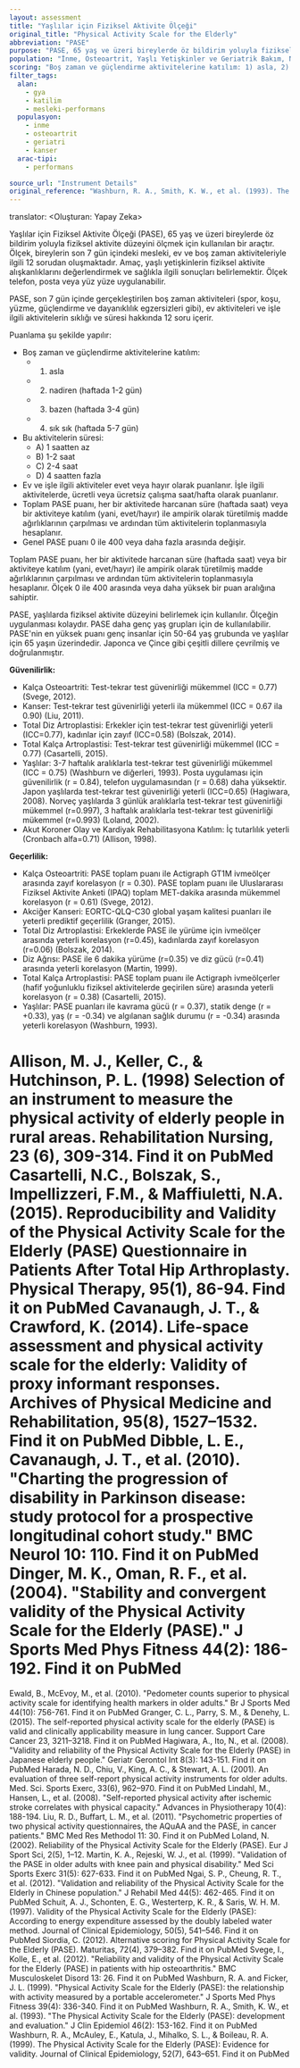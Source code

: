 ```yaml
---
layout: assessment
title: "Yaşlılar için Fiziksel Aktivite Ölçeği"
original_title: "Physical Activity Scale for the Elderly"
abbreviation: "PASE"
purpose: "PASE, 65 yaş ve üzeri bireylerde öz bildirim yoluyla fiziksel aktivite düzeyini ölçer ve son 7 gün içindeki mesleki, ev ve boş zaman aktiviteleriyle ilgili maddelerden oluşur."
population: "İnme, Osteoartrit, Yaşlı Yetişkinler ve Geriatrik Bakım, Non-Spesifik Hasta Popülasyonu, Eklem Ağrısı ve Kırıkları, Kanser"
scoring: "Boş zaman ve güçlendirme aktivitelerine katılım: 1) asla, 2) nadiren (haftada 1-2 gün), 3) bazen (haftada 3-4 gün), 4) sık sık (haftada 5-7 gün) olarak puanlanır. Bu aktivitelerin süresi: A) 1 saatten az, B) 1-2 saat, C) 2-4 saat, D) 4 saatten fazla olarak puanlanır. Ev ve işle ilgili aktiviteler evet veya hayır olarak puanlanır. İşle ilgili aktivitelerde, ücretli veya ücretsiz çalışma saat/hafta olarak puanlanır. Toplam PASE puanı, her bir aktivitede harcanan süre (haftada saat) veya bir aktiviteye katılım (yani, evet/hayır) ile ampirik olarak türetilmiş madde ağırlıklarının çarpılması ve ardından tüm aktivitelerin toplanmasıyla hesaplanır. Genel PASE puanı 0 ile 400 veya daha fazla arasında değişir."
filter_tags:
  alan:
    - gya
    - katilim
    - mesleki-performans
  populasyon:
    - inme
    - osteoartrit
    - geriatri
    - kanser
  arac-tipi:
    - performans

source_url: "Instrument Details"
original_reference: "Washburn, R. A., Smith, K. W., et al. (1993). The Physical Activity Scale for the Elderly (PASE): development and evaluation. J Clin Epidemiol 46(2): 153-162."
---
```


translator: <Oluşturan: Yapay Zeka>



Yaşlılar için Fiziksel Aktivite Ölçeği (PASE), 65 yaş ve üzeri bireylerde öz bildirim yoluyla fiziksel aktivite düzeyini ölçmek için kullanılan bir araçtır. Ölçek, bireylerin son 7 gün içindeki mesleki, ev ve boş zaman aktiviteleriyle ilgili 12 sorudan oluşmaktadır. Amaç, yaşlı yetişkinlerin fiziksel aktivite alışkanlıklarını değerlendirmek ve sağlıkla ilgili sonuçları belirlemektir. Ölçek telefon, posta veya yüz yüze uygulanabilir.


PASE, son 7 gün içinde gerçekleştirilen boş zaman aktiviteleri (spor, koşu, yüzme, güçlendirme ve dayanıklılık egzersizleri gibi), ev aktiviteleri ve işle ilgili aktivitelerin sıklığı ve süresi hakkında 12 soru içerir.

Puanlama şu şekilde yapılır:
*   Boş zaman ve güçlendirme aktivitelerine katılım:
    *   1) asla
    *   2) nadiren (haftada 1-2 gün)
    *   3) bazen (haftada 3-4 gün)
    *   4) sık sık (haftada 5-7 gün)
*   Bu aktivitelerin süresi:
    *   A) 1 saatten az
    *   B) 1-2 saat
    *   C) 2-4 saat
    *   D) 4 saatten fazla
*   Ev ve işle ilgili aktiviteler evet veya hayır olarak puanlanır. İşle ilgili aktivitelerde, ücretli veya ücretsiz çalışma saat/hafta olarak puanlanır.
*   Toplam PASE puanı, her bir aktivitede harcanan süre (haftada saat) veya bir aktiviteye katılım (yani, evet/hayır) ile ampirik olarak türetilmiş madde ağırlıklarının çarpılması ve ardından tüm aktivitelerin toplanmasıyla hesaplanır.
*   Genel PASE puanı 0 ile 400 veya daha fazla arasında değişir.


Toplam PASE puanı, her bir aktivitede harcanan süre (haftada saat) veya bir aktiviteye katılım (yani, evet/hayır) ile ampirik olarak türetilmiş madde ağırlıklarının çarpılması ve ardından tüm aktivitelerin toplanmasıyla hesaplanır. Ölçek 0 ile 400 arasında veya daha yüksek bir puan aralığına sahiptir.


PASE, yaşlılarda fiziksel aktivite düzeyini belirlemek için kullanılır. Ölçeğin uygulanması kolaydır. PASE daha genç yaş grupları için de kullanılabilir. PASE'nin en yüksek puanı genç insanlar için 50-64 yaş grubunda ve yaşlılar için 65 yaşın üzerindedir. Japonca ve Çince gibi çeşitli dillere çevrilmiş ve doğrulanmıştır.


**Güvenilirlik:**

*   Kalça Osteoartriti: Test-tekrar test güvenirliği mükemmel (ICC = 0.77) (Svege, 2012).
*   Kanser: Test-tekrar test güvenirliği yeterli ila mükemmel (ICC = 0.67 ila 0.90) (Liu, 2011).
*   Total Diz Artroplastisi: Erkekler için test-tekrar test güvenirliği yeterli (ICC=0.77), kadınlar için zayıf (ICC=0.58) (Bolszak, 2014).
*   Total Kalça Artroplastisi: Test-tekrar test güvenirliği mükemmel (ICC = 0.77) (Casartelli, 2015).
*   Yaşlılar: 3-7 haftalık aralıklarla test-tekrar test güvenirliği mükemmel (ICC = 0.75) (Washburn ve diğerleri, 1993). Posta uygulaması için güvenilirlik (r = 0.84), telefon uygulamasından (r = 0.68) daha yüksektir. Japon yaşlılarda test-tekrar test güvenirliği yeterli (ICC=0.65) (Hagiwara, 2008). Norveç yaşlılarda 3 günlük aralıklarla test-tekrar test güvenirliği mükemmel (r=0.997), 3 haftalık aralıklarla test-tekrar test güvenirliği mükemmel (r=0.993) (Loland, 2002).
*   Akut Koroner Olay ve Kardiyak Rehabilitasyona Katılım: İç tutarlılık yeterli (Cronbach alfa=0.71) (Allison, 1998).

**Geçerlilik:**

*   Kalça Osteoartriti: PASE toplam puanı ile Actigraph GT1M ivmeölçer arasında zayıf korelasyon (r = 0.30). PASE toplam puanı ile Uluslararası Fiziksel Aktivite Anketi (IPAQ) toplam MET-dakika arasında mükemmel korelasyon (r = 0.61) (Svege, 2012).
*   Akciğer Kanseri: EORTC-QLQ-C30 global yaşam kalitesi puanları ile yeterli prediktif geçerlilik (Granger, 2015).
*   Total Diz Artroplastisi: Erkeklerde PASE ile yürüme için ivmeölçer arasında yeterli korelasyon (r=0.45), kadınlarda zayıf korelasyon (r=0.06) (Bolszak, 2014).
*   Diz Ağrısı: PASE ile 6 dakika yürüme (r=0.35) ve diz gücü (r=0.41) arasında yeterli korelasyon (Martin, 1999).
*   Total Kalça Artroplastisi: PASE toplam puanı ile Actigraph ivmeölçerler (hafif yoğunluklu fiziksel aktivitelerde geçirilen süre) arasında yeterli korelasyon (r = 0.38) (Casartelli, 2015).
*   Yaşlılar: PASE puanları ile kavrama gücü (r = 0.37), statik denge (r = +0.33), yaş (r = -0.34) ve algılanan sağlık durumu (r = -0.34) arasında yeterli korelasyon (Washburn, 1993).


Allison, M. J., Keller, C., & Hutchinson, P. L. (1998) Selection of an instrument to measure the physical activity of elderly people in rural areas. Rehabilitation Nursing, 23 (6), 309-314.
Find it on PubMed
Casartelli, N.C., Bolszak, S., Impellizzeri, F.M., & Maffiuletti, N.A. (2015). Reproducibility and Validity of the Physical Activity Scale for the Elderly (PASE) Questionnaire in Patients After Total Hip Arthroplasty. Physical Therapy, 95(1), 86-94.
Find it on PubMed
Cavanaugh, J. T., & Crawford, K. (2014). Life-space assessment and physical activity scale for the elderly: Validity of proxy informant responses. Archives of Physical Medicine and Rehabilitation, 95(8), 1527–1532.
Find it on PubMed
Dibble, L. E., Cavanaugh, J. T., et al. (2010). "Charting the progression of disability in Parkinson disease: study protocol for a prospective longitudinal cohort study." BMC Neurol 10: 110.
Find it on PubMed
Dinger, M. K., Oman, R. F., et al. (2004). "Stability and convergent validity of the Physical Activity Scale for the Elderly (PASE)." J Sports Med Phys Fitness 44(2): 186-192.
Find it on PubMed
=
Ewald, B., McEvoy, M., et al. (2010). "Pedometer counts superior to physical activity scale for identifying health markers in older adults." Br J Sports Med 44(10): 756-761.
Find it on PubMed
Granger, C. L., Parry, S. M., & Denehy, L. (2015). The self-reported physical activity scale for the elderly (PASE) is valid and clinically applicability measure in lung cancer. Support Care Cancer 23, 3211–3218.
Find it on PubMed
Hagiwara, A., Ito, N., et al. (2008). "Validity and reliability of the Physical Activity Scale for the Elderly (PASE) in Japanese elderly people." Geriatr Gerontol Int 8(3): 143-151.
Find it on PubMed
Harada, N. D., Chiu, V., King, A. C., & Stewart, A. L. (2001). An evaluation of three self-report physical activity instruments for older adults. Med. Sci. Sports Exerc, 33(6), 962–970.
Find it on PubMed
Lindahl, M., Hansen, L., et al. (2008). "Self-reported physical activity after ischemic stroke correlates with physical capacity." Advances in Physiotherapy 10(4): 188-194.
Liu, R. D., Buffart, L. M., et al. (2011). "Psychometric properties of two physical activity questionnaires, the AQuAA and the PASE, in cancer patients." BMC Med Res Methodol 11: 30.
Find it on PubMed
Loland, N. (2002). Reliability of the Physical Activity Scale for the Elderly (PASE). Eur J Sport Sci, 2(5), 1–12.
Martin, K. A., Rejeski, W. J., et al. (1999). "Validation of the PASE in older adults with knee pain and physical disability." Med Sci Sports Exerc 31(5): 627-633.
Find it on PubMed
Ngai, S. P., Cheung, R. T., et al. (2012). "Validation and reliability of the Physical Activity Scale for the Elderly in Chinese population." J Rehabil Med 44(5): 462-465.
Find it on PubMed
Schuit, A. J., Schonten, E. G., Westerterp, K. R., & Saris, W. H. M. (1997). Validity of the Physical Activity Scale for the Elderly (PASE): According to energy expenditure assessed by the doubly labeled water method. Journal of Clinical Epidemiology, 50(5), 541–546.
Find it on PubMed
Siordia, C. (2012). Alternative scoring for Physical Activity Scale for the Elderly (PASE). Maturitas, 72(4), 379–382.
Find it on PubMed
Svege, I., Kolle, E., et al. (2012). "Reliability and validity of the Physical Activity Scale for the Elderly (PASE) in patients with hip osteoarthritis." BMC Musculoskelet Disord 13: 26.
Find it on PubMed
Washburn, R. A. and Ficker, J. L. (1999). "Physical Activity Scale for the Elderly (PASE): the relationship with activity measured by a portable accelerometer." J Sports Med Phys Fitness 39(4): 336-340.
Find it on PubMed
Washburn, R. A., Smith, K. W., et al. (1993). "The Physical Activity Scale for the Elderly (PASE): development and evaluation." J Clin Epidemiol 46(2): 153-162.
Find it on PubMed
Washburn, R. A., McAuley, E., Katula, J., Mihalko, S. L., & Boileau, R. A. (1999). The Physical Activity Scale for the Elderly (PASE): Evidence for validity. Journal of Clinical Epidemiology, 52(7), 643–651.
Find it on PubMed

```